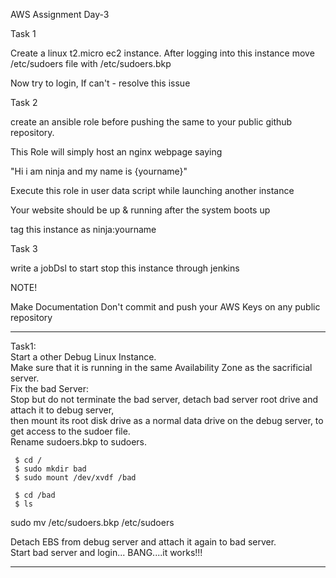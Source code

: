  AWS Assignment Day-3


Task 1

Create a linux t2.micro ec2 instance. After logging into this instance move /etc/sudoers file with /etc/sudoers.bkp


Now try to login, If can't - resolve this issue


Task 2

create an ansible role before pushing the same to your public github repository.


This Role will simply host an nginx webpage saying


"Hi i am ninja and my name is {yourname}"


Execute this role in user data script while launching another instance


Your website should be up & running after the system boots up


tag this instance as ninja:yourname


Task 3

write a jobDsl to start stop this instance through jenkins


NOTE!

Make Documentation
Don't commit and push your AWS Keys on any public repository    

----------------------------------------------------------------------  

Task1:  
Start a other Debug Linux Instance.  
Make sure that it is running in the same Availability Zone as the sacrificial server.  
Fix the bad Server:  
Stop but do not terminate the bad server, detach bad server root drive and attach it to debug server,  
then mount its root disk drive as a normal data drive on the debug server, to get access to the sudoer file.   
Rename sudoers.bkp to sudoers.  

```
 $ cd /
 $ sudo mkdir bad
 $ sudo mount /dev/xvdf /bad 
```
```
 $ cd /bad
 $ ls 
```
sudo mv /etc/sudoers.bkp /etc/sudoers  

Detach EBS from debug server and attach it again to bad server.  
Start bad server and login... BANG....it works!!!  

-------------------------------------------------------------------------  


